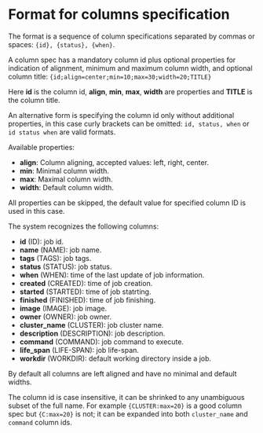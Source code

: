 # Format for columns specification

The format is a sequence of column specifications separated by commas or spaces: `{id}, {status}, {when}`.

A column spec has a mandatory column id plus optional properties for indication of alignment, minimum and maximum column width, and optional column title: `{id;align=center;min=10;max=30;width=20;TITLE}`

Here **id** is the column id, **align**, **min**, **max**, **width** are properties and **TITLE** is the column title.

An alternative form is specifying the column id only without additional properties, in this case curly brackets can be omitted: `id, status, when` or `id status when` are valid formats.

Available properties:

* **align**: Column aligning, accepted values: left, right, center.
* **min**: Minimal column width.
* **max**: Maximal column width.
* **width**: Default column width.

All properties can be skipped, the default value for specified column ID is used in this case.

The system recognizes the following columns:

* **id** \(ID\): job id.
* **name** \(NAME\): job name.
* **tags** \(TAGS\): job tags.
* **status** \(STATUS\): job status.
* **when** \(WHEN\): time of the last update of job information.
* **created** \(CREATED\): time of job creation.
* **started** \(STARTED\): time of job statrting.
* **finished** \(FINISHED\): time of job finishing.
* **image** \(IMAGE\): job image.
* **owner** \(OWNER\): job owner.
* **cluster\_name** \(CLUSTER\): job cluster name.
* **description** \(DESCRIPTION\): job description.
* **command** \(COMMAND\): job command to execute.
* **life\_span** \(LIFE-SPAN\): job life-span.
* **workdir** \(WORKDIR\): default working directory inside a job.

By default all columns are left aligned and have no minimal and default widths.

The column id is case insensitive, it can be shrinked to any unambiguous subset of the full name. For example `{CLUSTER:max=20}` is a good column spec but `{C:max=20}` is not; it can be expanded into both `cluster_name` and `command` column ids.

